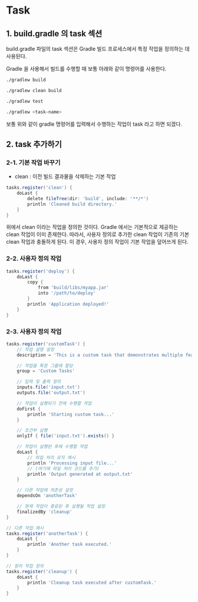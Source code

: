 # Task

## 1. build.gradle 의 task 섹션
build.gradle 파일의 task 섹션은 Gradle 빌드 프로세스에서 특정 작업을 정의하는 데 사용된다.

Gradle 을 사용해서 빌드를 수행할 때 보통 아래와 같이 명령어를 사용한다.
```bash
./gradlew build

./gradlew clean build

./gradlew test

./gradlew <task-name>
```

보통 위와 같이 gradle 명령어를 입력해서 수행하는 작업이 task 라고 하면 되겠다.

## 2. task 추가하기
### 2-1. 기본 작업 바꾸기
- clean : 이전 빌드 결과물을 삭제하는 기본 작업
```groovy
tasks.register('clean') {
    doLast {
        delete fileTree(dir: 'build', include: '**/*')
        println 'Cleaned build directory.'
    }
}
```

위에서 clean 이라는 작업을 정의한 것이다. Gradle 에서는 기본적으로 제공하는 clean 작업이 이미 존재한다. 따라서, 사용자 정의로 추가한 clean 작업이 기존의 기본 clean 작업과 충돌하게 된다. 이 경우, 사용자 정의 작업이 기본 작업을 덮어쓰게 된다.

### 2-2. 사용자 정의 작업
```groovy
tasks.register('deploy') {
    doLast {
        copy {
            from 'build/libs/myapp.jar'
            into '/path/to/deploy'
        }
        println 'Application deployed!'
    }
}
```

### 2-3. 사용자 정의 작업
```groovy
tasks.register('customTask') {
    // 작업 설명 설정
    description = 'This is a custom task that demonstrates multiple features.'

    // 작업을 특정 그룹에 할당
    group = 'Custom Tasks'

    // 입력 및 출력 정의
    inputs.file('input.txt')
    outputs.file('output.txt')

    // 작업이 실행되기 전에 수행할 작업
    doFirst {
        println 'Starting custom task...'
    }

    // 조건부 실행
    onlyIf { file('input.txt').exists() }

    // 작업이 실행된 후에 수행할 작업
    doLast {
        // 파일 처리 로직 예시
        println 'Processing input file...'
        // (여기에 파일 처리 코드를 추가)
        println 'Output generated at output.txt'
    }

    // 다른 작업에 의존성 설정
    dependsOn 'anotherTask'

    // 현재 작업이 종료된 후 실행될 작업 설정
    finalizedBy 'cleanup'
}

// 다른 작업 예시
tasks.register('anotherTask') {
    doLast {
        println 'Another task executed.'
    }
}

// 정리 작업 정의
tasks.register('cleanup') {
    doLast {
        println 'Cleanup task executed after customTask.'
    }
}
```